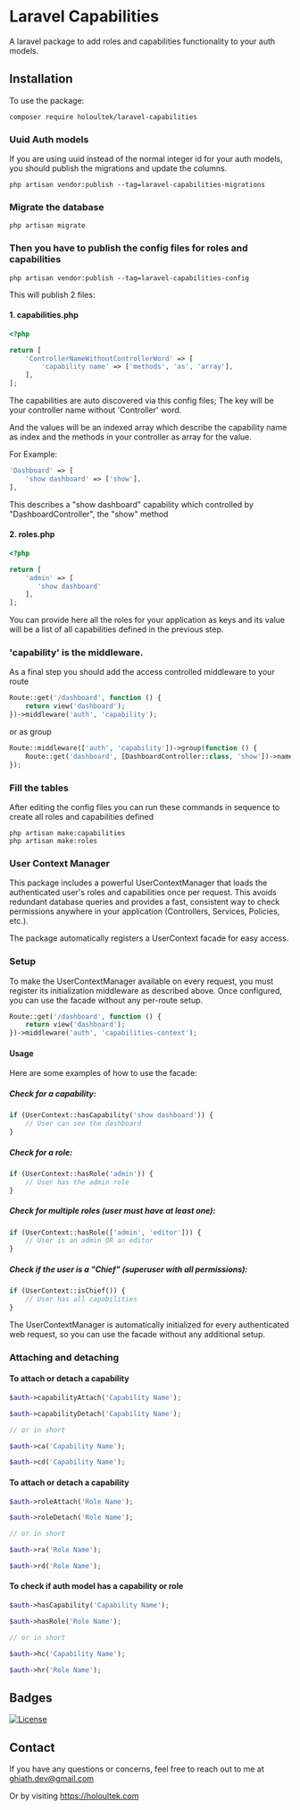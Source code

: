 # Laravel Capabilities

A laravel package to add roles and capabilities functionality to your auth models.

## Installation

To use the package:

```
composer require holoultek/laravel-capabilities
```

### Uuid Auth models

If you are using uuid instead of the normal integer id for your auth models, you should publish the migrations and update the columns.

```
php artisan vendor:publish --tag=laravel-capabilities-migrations
```

### Migrate the database

```
php artisan migrate
```

### Then you have to publish the config files for roles and capabilities

```
php artisan vendor:publish --tag=laravel-capabilities-config
```

This will publish 2 files:

#### 1. capabilities.php

```php
<?php

return [
    'ControllerNameWithoutControllerWord' => [
        'capability name' => ['methods', 'as', 'array'],
    ],
];
```

The capabilities are auto discovered via this config files; The key will be your controller name without 'Controller' word.

And the values will be an indexed array which describe the capability name as index and the methods in your controller as array for the value.

For Example:

```php
'Dashboard' => [
    'show dashboard' => ['show'],
],
```

This describes a "show dashboard" capability which controlled by "DashboardController", the "show" method

#### 2. roles.php

```php
<?php

return [
    'admin' => [
       'show dashboard'
    ],
];
```

You can provide here all the roles for your application as keys and its value will be a list of all capabilities defined in the previous step.

### 'capability' is the middleware.

As a final step you should add the access controlled middleware to your route

```php
Route::get('/dashboard', function () {
    return view('dashboard');
})->middleware('auth', 'capability');
```

or as group

```php
Route::middleware(['auth', 'capability'])->group(function () {
    Route::get('dashboard', [DashboardController::class, 'show'])->name('dashboard');
});
```

### Fill the tables

After editing the config files you can run these commands in sequence to create all roles and capabilities defined

```
php artisan make:capabilities
php artisan make:roles
```

### User Context Manager

This package includes a powerful UserContextManager that loads the authenticated user's roles and capabilities once per request. This avoids redundant database queries and provides
a fast, consistent way to check permissions anywhere in your application (Controllers, Services, Policies, etc.).

The package automatically registers a UserContext facade for easy access.

### Setup

To make the UserContextManager available on every request, you must register its initialization middleware as described above. Once configured, you can use the facade without any
per-route setup.

```php
Route::get('/dashboard', function () {
    return view('dashboard');
})->middleware('auth', 'capabilities-context');
```

#### Usage

Here are some examples of how to use the facade:

##### Check for a capability:

```php
if (UserContext::hasCapability('show dashboard')) {
    // User can see the dashboard
}
```

##### Check for a role:

```php
if (UserContext::hasRole('admin')) {
    // User has the admin role
}
```

##### Check for multiple roles (user must have at least one):

```php
if (UserContext::hasRole(['admin', 'editor'])) {
    // User is an admin OR an editor
}
```

##### Check if the user is a "Chief" (superuser with all permissions):

```php
if (UserContext::isChief()) {
    // User has all capabilities
}
```

The UserContextManager is automatically initialized for every authenticated web request, so you can use the facade without any additional setup.

### Attaching and detaching

#### To attach or detach a capability

```php
$auth->capabilityAttach('Capability Name');

$auth->capabilityDetach('Capability Name');

// or in short

$auth->ca('Capability Name');

$auth->cd('Capability Name');
```

#### To attach or detach a capability

```php
$auth->roleAttach('Role Name');

$auth->roleDetach('Role Name');

// or in short

$auth->ra('Role Name');

$auth->rd('Role Name');
```

#### To check if auth model has a capability or role

```php
$auth->hasCapability('Capability Name');

$auth->hasRole('Role Name');

// or in short

$auth->hc('Capability Name');

$auth->hr('Role Name');
```

## Badges

[![License](https://img.shields.io/badge/license-MIT-blue.svg)](LICENSE)

## Contact

If you have any questions or concerns, feel free to reach out to me at ghiath.dev@gmail.com

Or by visiting https://holoultek.com
